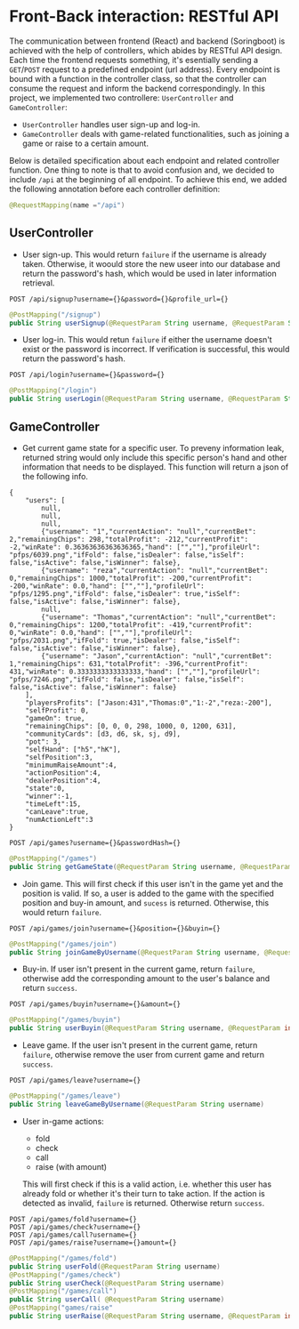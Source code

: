 # Front-Back interaction: RESTful API
The communication between frontend (React) and backend (Soringboot) is achieved with the help of controllers, which abides by RESTful API design. Each time the frontend requests something, it's esentially sending a `GET`/`POST` request to a predefined endpoint (url address). Every endpoint is bound with a function in the controller class, so that the controller can consume the request and inform the backend correspondingly. 
In this project, we implemented two controllere: `UserController` and `GameController`:
- `UserController` handles user sign-up and log-in.
- `GameController` deals with game-related functionalities, such as joining a game or raise to a certain amount.
  
Below is detailed specification about each endpoint and related controller function. One thing to note is that to avoid confusion and, we decided to include `/api` at the beginning of all endpoint. To achieve this end, we added the following annotation before each controller definition:
```java
@RequestMapping(name ="/api")
```

## UserController
- User sign-up. 
  This would return `failure` if the username is already taken. Otherwise, it woould store the new useer into our database and return the password's hash, which would be used in later information retrieval.
```
POST /api/signup?username={}&password={}&profile_url={}
```
```java
@PostMapping("/signup")
public String userSignup(@RequestParam String username, @RequestParam String password, @RequestParam String profile_url)
```

- User log-in. 
  This would retun `failure` if either the username doesn't exist or the password is incorrect. If verification is successful, this would return the password's hash.

```
POST /api/login?username={}&password={}
```
```java
@PostMapping("/login")
public String userLogin(@RequestParam String username, @RequestParam String password)
```

## GameController

- Get current game state for a specific user. To preveny information leak, returned string would only include this specific person's hand and other information that needs to be displayed. This function will return a json of the following info.
```
{
    "users": [
        null,
        null,
        null,
        {"username": "1","currentAction": "null","currentBet": 2,"remainingChips": 298,"totalProfit": -212,"currentProfit": -2,"winRate": 0.36363636363636365,"hand": ["",""],"profileUrl": "pfps/6039.png","ifFold": false,"isDealer": false,"isSelf": false,"isActive": false,"isWinner": false},
        {"username": "reza","currentAction": "null","currentBet": 0,"remainingChips": 1000,"totalProfit": -200,"currentProfit": -200,"winRate": 0.0,"hand": ["",""],"profileUrl": "pfps/1295.png","ifFold": false,"isDealer": true,"isSelf": false,"isActive": false,"isWinner": false},
        null,
        {"username": "Thomas","currentAction": "null","currentBet": 0,"remainingChips": 1200,"totalProfit": -419,"currentProfit": 0,"winRate": 0.0,"hand": ["",""],"profileUrl": "pfps/2031.png","ifFold": true,"isDealer": false,"isSelf": false,"isActive": false,"isWinner": false},
        {"username": "Jason","currentAction": "null","currentBet": 1,"remainingChips": 631,"totalProfit": -396,"currentProfit": 431,"winRate": 0.3333333333333333,"hand": ["",""],"profileUrl": "pfps/7246.png","ifFold": false,"isDealer": false,"isSelf": false,"isActive": false,"isWinner": false}
    ],
    "playersProfits": ["Jason:431","Thomas:0","1:-2","reza:-200"],
    "selfProfit": 0,
    "gameOn": true,
    "remainingChips": [0, 0, 0, 298, 1000, 0, 1200, 631],
    "communityCards": [d3, d6, sk, sj, d9],
    "pot": 3,
    "selfHand": ["h5","hK"],
    "selfPosition":3,
    "minimumRaiseAmount":4,
    "actionPosition":4,
    "dealerPosition":4,
    "state":0,
    "winner":-1,
    "timeLeft":15,
    "canLeave":true,
    "numActionLeft":3
}
```
```
POST /api/games?username={}&passwordHash={}
```
```java
@PostMapping("/games")
public String getGameState(@RequestParam String username, @RequestParam String passwordHash) 
```

- Join game.
  This will first check if this user isn't in the game yet and the position is valid. If so, a user is added to the game with the specified position and buy-in amount, and `sucess` is returned. Otherwise, this would return `failure`. 

```
POST /api/games/join?username={}&position={}&buyin={}
```
```java
@PostMapping("/games/join")
public String joinGameByUsername(@RequestParam String username, @RequestParam int position, @RequestParam int buyin) {
```
- Buy-in.
  If user isn't present in the current game, return `failure`, otherwise add the corresponding amount to the user's balance and return `success`.

```
POST /api/games/buyin?username={}&amount={}
```
```java
@PostMapping("/games/buyin")
public String userBuyin(@RequestParam String username, @RequestParam int amount) 
```

- Leave game. 
  If the user isn't present in the current game, return `failure`, otherwise remove the user from current game and return `success`.

```
POST /api/games/leave?username={}
```
```java
@PostMapping("/games/leave")
public String leaveGameByUsername(@RequestParam String username)
```

- User in-game actions: 
  - fold
  - check 
  - call 
  - raise (with amount)
  
   This will first check if this is a valid action, i.e. whether this user has already fold or whether it's their turn to take action. If the action is detected as invalid, `failure` is returned. Otherwise return `success`.

```
POST /api/games/fold?username={}
POST /api/games/check?username={}
POST /api/games/call?username={}
POST /api/games/raise?username={}amount={}
```
```java
@PostMapping("/games/fold")
public String userFold(@RequestParam String username)
@PostMapping("/games/check")
public String userCheck(@RequestParam String username)
@PostMapping("/games/call")
public String userCall( @RequestParam String username)
@PostMapping("games/raise"
public String userRaise(@RequestParam String username, @RequestParam int amount) 
```